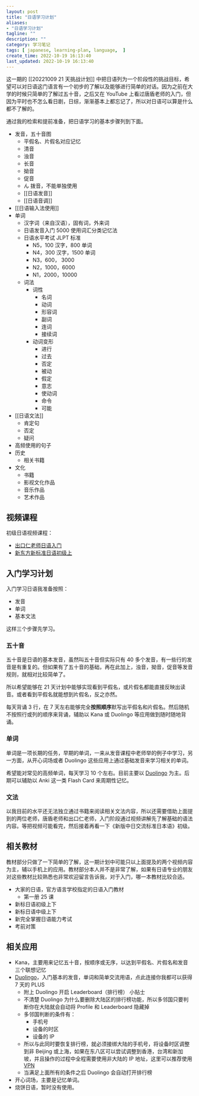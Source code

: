 ```yaml
---
layout: post
title: "日语学习计划"
aliases:
- "日语学习计划"
tagline: ""
description: ""
category: 学习笔记
tags: [ japanese, learning-plan, language,  ]
create_time: 2022-10-19 16:13:40
last_updated: 2022-10-19 16:13:40
---
```


这一期的 [[20221009 21 天挑战计划]] 中把日语列为一个阶段性的挑战目标，希望可以对日语这门语言有一个初步的了解以及能够进行简单的对话。因为之前在大学的时候只简单的了解过五十音，之后又在 YouTube 上看过唐盾老师的入门，但因为平时也不怎么看日剧，日综，渐渐基本上都忘记了，所以对日语可以算是什么都不了解的。

通过我的检索和提前准备，把日语学习的基本步骤列到下面。

- 发音，五十音图
    - 平假名、片假名对应记忆
    - 清音
    - 浊音
    - 长音
    - 拗音
    - 促音
    - ん 拨音，不能单独使用
    - [[日语发音]]
    - [[日语音调]]
- [[日语输入法使用]]
- 单词
    - 汉字词（来自汉语），固有词，外来词
    - 日语发音入门 5000 使用词汇分类记忆法
    - 日语水平考试 JLPT 标准
        - N5，100 汉字，800 单词
        - N4，300 汉字，1500 单词
        - N3，600， 3000
        - N2，1000，6000
        - N1，2000，10000
    - 词法
        - 词性
            - 名词
            - 动词
            - 形容词
            - 副词
            - 连词
            - 接续词
        - 动词变形
            - 进行
            - 过去
            - 否定
            - 被动
            - 假定
            - 意志
            - 使动词
            - 命令
            - 可能
- [[日语文法]]
    - 肯定句
    - 否定
    - 疑问
- 高频使用的句子
- 历史
    - 相关书籍
- 文化
    - 书籍
    - 影视文化作品
    - 音乐作品
    - 艺术作品

## 视频课程
初级日语视频课程：

- [出口仁老师日语入门](https://www.youtube.com/watch?v=wJLu_-bJDAw&list=PLynCeSdpMqxBipKl9EHnBzZFzBnGuB108)
- [新东方新标准日语初级上](https://www.youtube.com/playlist?list=PLY6kM_GfFvPhvpkVjnRAdrGv_l45xQ91T)

## 入门学习计划

入门学习日语我准备按照：

- 发音
- 单词
- 基本文法

这样三个步骤先学习。

### 五十音
五十音是日语的基本发音，虽然叫五十音但实际只有 40 多个发音，有一些行的发音是有重复的。但如果有了五十音的基础，再在此加上，浊音，拗音，促音等发音规则，就相对比较简单了。

所以希望能够在 21 天计划中能够实现看到平假名，或片假名都能直接反映出读音。或者看到平假名就能想到片假名，反之亦然。

每天背诵 3 行，在  7 天左右能够完全**按照顺序**默写出平假名和片假名。然后随机不按照行或列的顺序来背诵，辅助以 Kana 或 Duolingo 等应用做到随时随地背诵。

### 单词
单词是一项长期的任务，早期的单词，一来从发音课程中老师举的例子中学习，另一方面，从开心词场或者 Duolingo 这些应用上通过基础发音来学习相关的单词。

希望能对常见的高频单词，每天学习 10 个左右。目前主要以 [Duolingo](https://invite.duolingo.com/BDHTZTB5CWWKSA3IBX3SZADGHI) 为主。后期可以辅助以 Anki 这一类 Flash Card 来周期性记忆。

### 文法
以我目前的水平还无法独立通过书籍来阅读相关文法内容，所以还需要借助上面提到的两位老师，唐盾老师和出口仁老师，入门阶段通过视频讲解先了解基础的语法内容。等把视频可能看完，然后接着再看一下《新版中日交流标准日本语》初级。

## 相关教材
教材部分只做了一下简单的了解，这一期计划中可能只以上面提及的两个视频内容为主，辅以手机上的应用。教材部分本人并不是非常了解，如果有日语专业的朋友对这些教材比较熟悉也非常欢迎留言告诉我，对于入门，哪一本教材比较合适。

- 大家的日语，官方语言学校指定的日语入门教材
    - 第一册 25 课
- 新标日语初级上下
- 新标日语中级上下
- 新完全掌握日语能力考试
- 考前对策

## 相关应用

- Kana，主要用来记忆五十音，按顺序或无序，以达到平假名、片假名和发音三个联想记忆
- [Duolingo](https://invite.duolingo.com/BDHTZTB5CWWKSA3IBX3SZADGHI)，入门基本的发音，单词和简单交流用语，点此连接你我都可以获得 7 天的 PLUS
    - 附上 Duolingo 开启 Leaderboard（排行榜） 小贴士
    - 不清楚 Duolingo 为什么要删除大陆区的排行榜功能，所以多邻国只要判断你在大陆就会自动将 Profile 和 Leaderboard 隐藏掉
    - 多邻国判断的条件有：
        - 手机号
        - 设备的时区
        - 设备的 IP
    - 所以与此同时要恢复排行榜，就必须接绑大陆的手机号，将设备时区调整到非 Beijing 或上海，如果在东八区可以尝试调整到香港，台湾和新加坡，并且操作的过程中全程需要使用非大陆的 IP 地址，这里可以推荐使用 [VPN](https://board.gtk.pw)
    - 当满足上面所有的条件之后 Duolingo 会自动打开排行榜
- 开心词场，主要是记忆单词。
- 烧饼日语，暂时没有使用。
